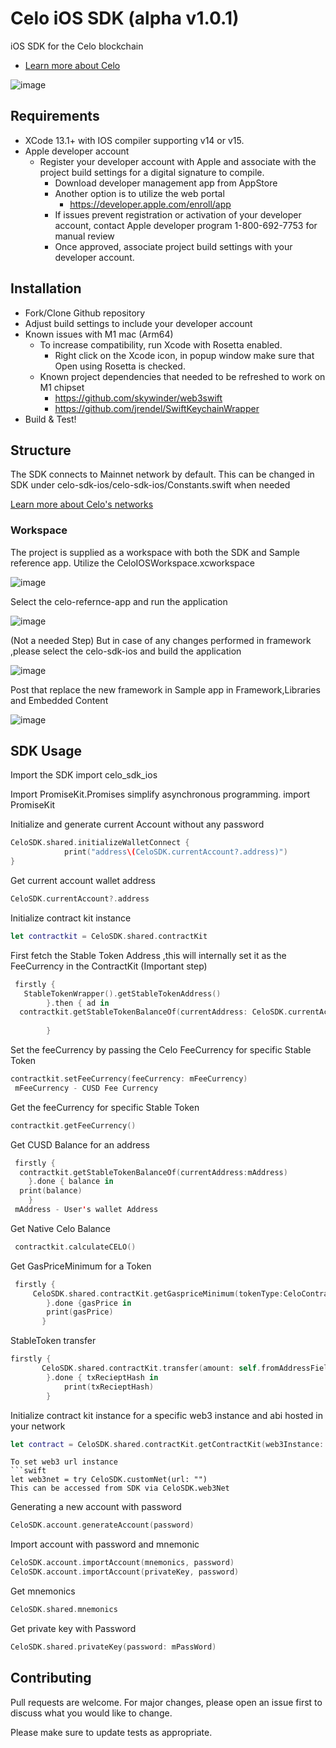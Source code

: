 # Celo iOS SDK (alpha v1.0.1)

iOS SDK for the Celo blockchain

- [Learn more about Celo](https://docs.celo.org/)

![image](https://user-images.githubusercontent.com/22989626/159862411-e25f173c-248d-49f6-b7f3-c05afc199362.png)

## Requirements

- XCode 13.1+ with IOS compiler supporting v14 or v15.
- Apple developer account
  - Register your developer account with Apple and associate with the project build settings for a digital signature to compile.
    - Download developer management app from AppStore
    - Another option is to utilize the web portal
      - https://developer.apple.com/enroll/app
     - If issues prevent registration or activation of your developer account, contact Apple developer program 1-800-692-7753 for manual review
    - Once approved, associate project build settings with your developer account.

## Installation

- Fork/Clone Github repository
- Adjust build settings to include your developer account
- Known issues with M1 mac (Arm64)
  - To increase compatibility, run Xcode with Rosetta enabled. 
    - Right click on the Xcode icon, in popup window make sure that Open using Rosetta is checked.
  - Known project dependencies that needed to be refreshed to work on M1 chipset
    - https://github.com/skywinder/web3swift
    - https://github.com/jrendel/SwiftKeychainWrapper 
- Build & Test!

## Structure
The SDK connects to Mainnet network by default. This can be changed in SDK under celo-sdk-ios/celo-sdk-ios/Constants.swift when needed


[Learn more about Celo's networks](https://docs.celo.org/getting-started/choosing-a-network)

### Workspace
The project is supplied as a workspace with both the SDK and Sample reference app. Utilize the CeloIOSWorkspace.xcworkspace

![image](https://user-images.githubusercontent.com/22989626/144111104-666babae-6239-4dc2-8cf3-771741d4b526.png)

Select the celo-refernce-app and run the application

![image](https://user-images.githubusercontent.com/22989626/144111328-6f4409ca-7d64-494a-9a78-0e2634cbd260.png)

(Not a needed Step) But in case of any changes performed in framework ,please select the celo-sdk-ios and build the application

![image](https://user-images.githubusercontent.com/22989626/144112368-637a9cc8-69da-4a9c-b0cd-7938c703e674.png)

Post that replace the new framework in Sample app in Framework,Libraries and Embedded Content

![image](https://user-images.githubusercontent.com/22989626/144112520-8a50d183-45de-4e65-845a-171257b65aad.png)


## SDK Usage

Import the SDK
import celo_sdk_ios

Import PromiseKit.Promises simplify asynchronous programming.
import PromiseKit


Initialize and generate current Account without any password
```swift
CeloSDK.shared.initializeWalletConnect {
            print("address\(CeloSDK.currentAccount?.address)")
}
```
Get current account wallet address
```swift
CeloSDK.currentAccount?.address
```

Initialize contract kit instance
```swift
let contractkit = CeloSDK.shared.contractKit
```

First fetch the Stable Token Address ,this will internally set it as the FeeCurrency in the ContractKit (Important step)
```swift
 firstly {
   StableTokenWrapper().getStableTokenAddress()
        }.then { ad in
  contractkit.getStableTokenBalanceOf(currentAddress: CeloSDK.currentAccount!.address)
            
        }
```

Set the feeCurrency by passing the Celo FeeCurrency for specific Stable Token
```swift
contractkit.setFeeCurrency(feeCurrency: mFeeCurrency)
 mFeeCurrency - CUSD Fee Currency
```

Get the feeCurrency for specific Stable Token
```swift
contractkit.getFeeCurrency()
```


Get CUSD Balance for an address
```swift
 firstly {
  contractkit.getStableTokenBalanceOf(currentAddress:mAddress)
    }.done { balance in
  print(balance)
    }
 mAddress - User's wallet Address
```

Get Native Celo Balance

```swift
 contractkit.calculateCELO()

```

Get GasPriceMinimum for a Token 

```swift
 firstly {
     CeloSDK.shared.contractKit.getGaspriceMinimum(tokenType:CeloContractClass.StableToken)
        }.done {gasPrice in
        print(gasPrice)
       }
```

StableToken transfer

```swift
firstly {
       CeloSDK.shared.contractKit.transfer(amount: self.fromAddressField.text!, toAddress: self.toAddressField.text!)
        }.done { txRecieptHash in
            print(txRecieptHash)
        }
```

Initialize contract kit instance for a specific web3 instance and abi hosted in your network
```swift
let contract = CeloSDK.shared.contractKit.getContractKit(web3Instance: CeloSDK.web3Net, abi, at: EthereumAddress(contractAddress)!)
```

```
To set web3 url instance
```swift
let web3net = try CeloSDK.customNet(url: "")
This can be accessed from SDK via CeloSDK.web3Net
```



Generating a new account with password
```swift
CeloSDK.account.generateAccount(password)
```

Import account with password and mnemonic
```swift
CeloSDK.account.importAccount(mnemonics, password)
CeloSDK.account.importAccount(privateKey, password)
```

Get mnemonics
```swift
CeloSDK.shared.mnemonics
```

Get private key with Password
```swift
CeloSDK.shared.privateKey(password: mPassWord)
```


## Contributing
Pull requests are welcome. For major changes, please open an issue first to discuss what you would like to change.

Please make sure to update tests as appropriate.
